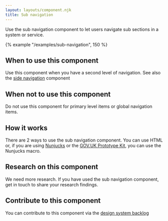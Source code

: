 ```yaml
---
layout: layouts/component.njk
title: Sub navigation
---
```


Use the sub navigation component to let users navigate sub sections in a system or service.

{% example "/examples/sub-navigation", 150 %}

## When to use this component

Use this component when you have a second level of navigation. See also the [side navigation](/components/side-navigation) component

## When not to use this component

Do not use this component for primary level items or global navigation items.

## How it works

There are 2 ways to use the sub navigation component. You can use HTML or, if you are using [Nunjucks](https://mozilla.github.io/nunjucks/) or the [GOV.UK Prototype Kit](https://govuk-prototype-kit.herokuapp.com/), you can use the Nunjucks macro.

## Research on this component

We need more research. If you have used the sub navigation component, get in touch to share your research findings.

## Contribute to this component

You can contribute to this component via the [design system backlog](https://github.com/ministryofjustice/moj-design-system-backlog/issues/4)
